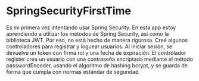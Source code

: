 # SpringSecurityFirstTime
Es mi primera vez intentando usar Spring Security.
En esta app estoy aprendiendo a utilizar los métodos de Spring Security, así como la biblioteca JWT. Por eso, no está hecho de manera rigurosa.
Creé algunos controladores para registrar y loguear usuarios. Al iniciar sesión, se devuelve un token con firma rol y una fecha de expiración.
El controlador register crea un usuario con una contraseña encriptada mediante el método passwordEncoder, usando el algoritmo de hashing bcrypt, 
y se guarda de forma que cumpla con normas estándar de seguridad.
